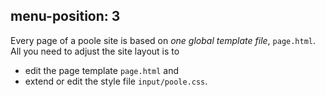 
menu-position: 3
---
Every page of a poole site is based on *one global template file*, `page.html`.
All you need to adjust the site layout is to

 * edit the page template `page.html` and
 * extend or edit the style file `input/poole.css`.
